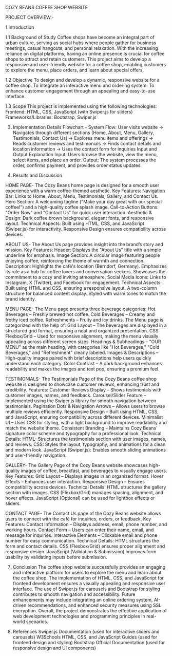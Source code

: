 COZY BEANS COFFEE SHOP WEBSITE

PROJECT OVERVIEW:- 

1.Introduction

1.1 Background of Study
Coffee shops have become an integral part of urban culture, serving as social hubs where people gather for business meetings, casual hangouts, and personal relaxation. With the increasing reliance on digital platforms, having an online presence is crucial for coffee shops to attract and retain customers. This project aims to develop a responsive and user-friendly website for a coffee shop, enabling customers to explore the menu, place orders, and learn about special offers.

1.2 Objective
To design and develop a dynamic, responsive website for a coffee shop.
To integrate an interactive menu and ordering system.
To enhance customer engagement through an appealing and easy-to-use interface.

1.3 Scope
This project is implemented using the following technologies:
Frontend: HTML, CSS, JavaScript (with Swiper.js for sliders)
Frameworks/Libraries: Bootstrap, Swiper.js

3. Implementation Details
Flowchart - System Flow:
User visits website →
Navigates through different sections (Home, About, Menu, Gallery, Testimonials, Contact Us) →
Explores menu items and offerings →
Reads customer reviews and testimonials →
Finds contact details and location information →
Uses the contact form for inquiries
Input and Output Explanation
Input: Users browse the website, view the menu, select items, and place an order.
Output: The system processes the order, confirms payment, and provides order status updates.

5. Results and Discussion
   
HOME PAGE-
The Cozy Beans home page is designed for a smooth user experience with a warm coffee-themed aesthetic.
Key Features:
Navigation Bar: Links to Home, About, Menu, Testimonials, Gallery, and Contact Us.
Hero Section: A welcoming tagline ("Make your day great with our special coffee!") and a high-quality coffee splash image.
Call-to-Action Buttons: "Order Now" and "Contact Us" for quick user interaction.
Aesthetic & Design: Dark coffee brown background, elegant fonts, and responsive layout.
Technical Aspects:
Built using HTML, CSS, and JavaScript (Swiper.js) for interactivity.
Responsive Design ensures compatibility across devices.

ABOUT US-
The About Us page provides insight into the brand’s story and mission.
Key Features:
Header: Displays the "About Us" title with a simple underline for emphasis.
Image Section: A circular image featuring people enjoying coffee, reinforcing the theme of warmth and connection.
Description:
Highlights the café's location (Berndorf, Germany).
Emphasizes its role as a hub for coffee lovers and conversation seekers.
Showcases the commitment to a cozy and inviting atmosphere.
Social Media Icons: Links to Instagram, X (Twitter), and Facebook for engagement.
Technical Aspects:
Built using HTML and CSS, ensuring a responsive layout.
A two-column structure for balanced content display.
Styled with warm tones to match the brand identity.

MENU PAGE-
The Menu page presents three beverage categories:
Hot Beverages – Freshly brewed hot coffee.
Cold Beverages – Creamy and frothy iced coffee.
Refreshments – Fruity and icy drinks.
The Menu page is categorized with the help of:
Grid Layout – The beverages are displayed in a structured grid format, ensuring a neat and organized presentation.
CSS Flexbox/Grid – Used for responsive alignment, making the menu visually appealing across different screen sizes.
Headings & Subheadings – "OUR MENU" as the main heading, with categories like "Hot Beverages," "Cold Beverages," and "Refreshment" clearly labeled.
Images & Descriptions – High-quality images paired with brief descriptions help users quickly understand each category.
Color Contrast – A dark background enhances readability and makes the images and text pop, ensuring a premium feel.

TESTIMONIALS-
The Testimonials Page of the Cozy Beans coffee shop website is designed to showcase customer reviews, enhancing trust and credibility.
Features:
Customer Reviews Display – Shows testimonials with customer images, names, and feedback.
Carousel/Slider Feature – Implemented using the Swiper.js library for smooth navigation between testimonials.
Pagination Dots & Navigation Arrows – Allows users to browse multiple reviews efficiently.
Responsive Design – Built using HTML, CSS, and JavaScript, ensuring compatibility across different devices.
Minimalist UI – Uses CSS for styling, with a light background to improve readability and match the website theme.
Consistent Branding – Maintains Cozy Beans' signature color scheme and typography for a professional look.
Technical Details:
HTML: Structures the testimonials section with user images, names, and reviews.
CSS: Styles the layout, typography, and animations for a clean and modern look.
JavaScript (Swiper.js): Enables smooth sliding animations and user-friendly navigation.

GALLERY-
The Gallery Page of the Cozy Beans website showcases high-quality images of coffee, breakfast, and beverages to visually engage users.
Key Features:
Grid Layout – Displays images in an organized format.
Hover Effects – Enhances user interaction.
Responsive Design – Ensures compatibility across devices.
Technical Details:
HTML structures the gallery section with images.
CSS (Flexbox/Grid) manages spacing, alignment, and hover effects.
JavaScript (Optional) can be used for lightbox effects or sliders.

CONTACT PAGE-
The Contact Us page of the Cozy Beans website allows users to connect with the café for inquiries, orders, or feedback.
Key Features:
Contact Information – Displays address, email, phone number, and working hours.
Contact Form – Users can enter their name, email, and message for inquiries.
Interactive Elements – Clickable email and phone number for easy communication.
Technical Details:
HTML structures the form and contact details.
CSS (Flexbox/Grid) ensures proper alignment and responsive design.
JavaScript (Validation & Submission) improves form usability by validating inputs before submission.

7. Conclusion
The coffee shop website successfully provides an engaging and interactive platform for users to explore the menu and learn about the coffee shop. The implementation of HTML, CSS, and JavaScript for frontend development ensures a visually appealing and responsive user interface. The use of Swiper.js for carousels and Bootstrap for styling contributes to smooth navigation and accessibility. Future enhancements may include integrating an online ordering system, AI-driven recommendations, and enhanced security measures using SSL encryption. Overall, the project demonstrates the effective application of web development technologies and programming principles in real-world scenarios.

9. References
Swiper.js Documentation (used for interactive sliders and carousels)
W3Schools HTML, CSS, and JavaScript Guides (used for frontend design and styling)
Bootstrap Official Documentation (used for responsive design and UI components)
